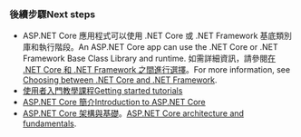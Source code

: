 ### <a name="next-steps"></a><span data-ttu-id="3ded0-101">後續步驟</span><span class="sxs-lookup"><span data-stu-id="3ded0-101">Next steps</span></span>

* <span data-ttu-id="3ded0-102">ASP.NET Core 應用程式可以使用 .NET Core 或 .NET Framework 基底類別庫和執行階段。</span><span class="sxs-lookup"><span data-stu-id="3ded0-102">An ASP.NET Core app can use the .NET Core or .NET Framework Base Class Library and runtime.</span></span> <span data-ttu-id="3ded0-103">如需詳細資訊，請參閱[在 .NET Core 和 .NET Framework 之間進行選擇](/dotnet/articles/standard/choosing-core-framework-server)。</span><span class="sxs-lookup"><span data-stu-id="3ded0-103">For more information, see [Choosing between .NET Core and .NET Framework](/dotnet/articles/standard/choosing-core-framework-server).</span></span>
* [<span data-ttu-id="3ded0-104">使用者入門教學課程</span><span class="sxs-lookup"><span data-stu-id="3ded0-104">Getting started tutorials</span></span>](xref:tutorials/index)
* [<span data-ttu-id="3ded0-105">ASP.NET Core 簡介</span><span class="sxs-lookup"><span data-stu-id="3ded0-105">Introduction to ASP.NET Core</span></span>](xref:index) 
* <span data-ttu-id="3ded0-106">[ASP.NET Core 架構與基礎](xref:fundamentals/index)。</span><span class="sxs-lookup"><span data-stu-id="3ded0-106">[ASP.NET Core architecture and fundamentals](xref:fundamentals/index).</span></span>
